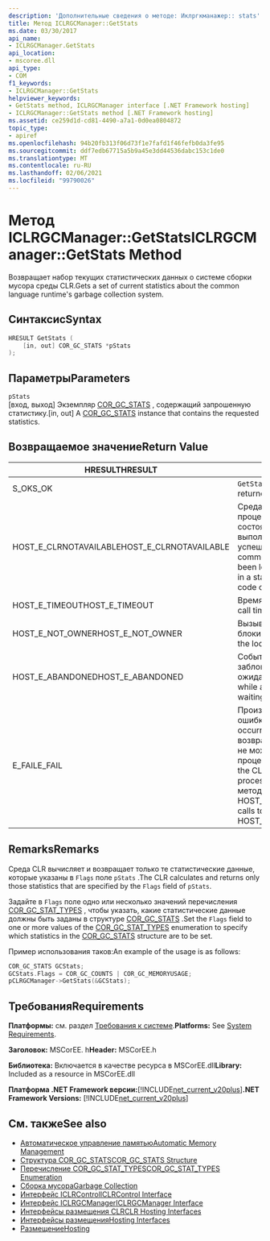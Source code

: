 ```yaml
---
description: 'Дополнительные сведения о методе: Иклргкманажер:: stats'
title: Метод ICLRGCManager::GetStats
ms.date: 03/30/2017
api_name:
- ICLRGCManager.GetStats
api_location:
- mscoree.dll
api_type:
- COM
f1_keywords:
- ICLRGCManager::GetStats
helpviewer_keywords:
- GetStats method, ICLRGCManager interface [.NET Framework hosting]
- ICLRGCManager::GetStats method [.NET Framework hosting]
ms.assetid: ce259d1d-cd81-4490-a7a1-0d0ea0804872
topic_type:
- apiref
ms.openlocfilehash: 94b20fb313f06d73f1e7fafd1f46fefb0da3fe95
ms.sourcegitcommit: ddf7edb67715a5b9a45e3dd44536dabc153c1de0
ms.translationtype: MT
ms.contentlocale: ru-RU
ms.lasthandoff: 02/06/2021
ms.locfileid: "99790026"
---
```

# <a name="iclrgcmanagergetstats-method"></a><span data-ttu-id="2237c-103">Метод ICLRGCManager::GetStats</span><span class="sxs-lookup"><span data-stu-id="2237c-103">ICLRGCManager::GetStats Method</span></span>

<span data-ttu-id="2237c-104">Возвращает набор текущих статистических данных о системе сборки мусора среды CLR.</span><span class="sxs-lookup"><span data-stu-id="2237c-104">Gets a set of current statistics about the common language runtime's garbage collection system.</span></span>  
  
## <a name="syntax"></a><span data-ttu-id="2237c-105">Синтаксис</span><span class="sxs-lookup"><span data-stu-id="2237c-105">Syntax</span></span>  
  
```cpp  
HRESULT GetStats (  
    [in, out] COR_GC_STATS *pStats  
);  
```  
  
## <a name="parameters"></a><span data-ttu-id="2237c-106">Параметры</span><span class="sxs-lookup"><span data-stu-id="2237c-106">Parameters</span></span>  

 `pStats`  
 <span data-ttu-id="2237c-107">[вход, выход] Экземпляр [COR_GC_STATS](cor-gc-stats-structure.md) , содержащий запрошенную статистику.</span><span class="sxs-lookup"><span data-stu-id="2237c-107">[in, out] A [COR_GC_STATS](cor-gc-stats-structure.md) instance that contains the requested statistics.</span></span>  
  
## <a name="return-value"></a><span data-ttu-id="2237c-108">Возвращаемое значение</span><span class="sxs-lookup"><span data-stu-id="2237c-108">Return Value</span></span>  
  
|<span data-ttu-id="2237c-109">HRESULT</span><span class="sxs-lookup"><span data-stu-id="2237c-109">HRESULT</span></span>|<span data-ttu-id="2237c-110">Описание:</span><span class="sxs-lookup"><span data-stu-id="2237c-110">Description</span></span>|  
|-------------|-----------------|  
|<span data-ttu-id="2237c-111">S_OK</span><span class="sxs-lookup"><span data-stu-id="2237c-111">S_OK</span></span>|<span data-ttu-id="2237c-112">`GetStats` успешно возвращено.</span><span class="sxs-lookup"><span data-stu-id="2237c-112">`GetStats` returned successfully.</span></span>|  
|<span data-ttu-id="2237c-113">HOST_E_CLRNOTAVAILABLE</span><span class="sxs-lookup"><span data-stu-id="2237c-113">HOST_E_CLRNOTAVAILABLE</span></span>|<span data-ttu-id="2237c-114">Среда CLR не была загружена в процесс, или среда CLR находится в состоянии, в котором она не может выполнить управляемый код или успешно обработать вызов.</span><span class="sxs-lookup"><span data-stu-id="2237c-114">The common language runtime (CLR) has not been loaded into a process, or the CLR is in a state in which it cannot run managed code or process the call successfully.</span></span>|  
|<span data-ttu-id="2237c-115">HOST_E_TIMEOUT</span><span class="sxs-lookup"><span data-stu-id="2237c-115">HOST_E_TIMEOUT</span></span>|<span data-ttu-id="2237c-116">Время ожидания вызова истекло.</span><span class="sxs-lookup"><span data-stu-id="2237c-116">The call timed out.</span></span>|  
|<span data-ttu-id="2237c-117">HOST_E_NOT_OWNER</span><span class="sxs-lookup"><span data-stu-id="2237c-117">HOST_E_NOT_OWNER</span></span>|<span data-ttu-id="2237c-118">Вызывающий объект не владеет блокировкой.</span><span class="sxs-lookup"><span data-stu-id="2237c-118">The caller does not own the lock.</span></span>|  
|<span data-ttu-id="2237c-119">HOST_E_ABANDONED</span><span class="sxs-lookup"><span data-stu-id="2237c-119">HOST_E_ABANDONED</span></span>|<span data-ttu-id="2237c-120">Событие было отменено, пока заблокированный поток или волокно ожидают его.</span><span class="sxs-lookup"><span data-stu-id="2237c-120">An event was canceled while a blocked thread or fiber was waiting on it.</span></span>|  
|<span data-ttu-id="2237c-121">E_FAIL</span><span class="sxs-lookup"><span data-stu-id="2237c-121">E_FAIL</span></span>|<span data-ttu-id="2237c-122">Произошла неизвестная фатальная ошибка.</span><span class="sxs-lookup"><span data-stu-id="2237c-122">An unknown catastrophic failure occurred.</span></span> <span data-ttu-id="2237c-123">После того как метод возвращает E_FAIL, среда CLR больше не может использоваться в процессе.</span><span class="sxs-lookup"><span data-stu-id="2237c-123">After a method returns E_FAIL, the CLR is no longer usable within the process.</span></span> <span data-ttu-id="2237c-124">Последующие вызовы методов размещения возвращают HOST_E_CLRNOTAVAILABLE.</span><span class="sxs-lookup"><span data-stu-id="2237c-124">Subsequent calls to hosting methods return HOST_E_CLRNOTAVAILABLE.</span></span>|  
  
## <a name="remarks"></a><span data-ttu-id="2237c-125">Remarks</span><span class="sxs-lookup"><span data-stu-id="2237c-125">Remarks</span></span>  

 <span data-ttu-id="2237c-126">Среда CLR вычисляет и возвращает только те статистические данные, которые указаны в `Flags` поле `pStats` .</span><span class="sxs-lookup"><span data-stu-id="2237c-126">The CLR calculates and returns only those statistics that are specified by the `Flags` field of `pStats`.</span></span>  
  
 <span data-ttu-id="2237c-127">Задайте в `Flags` поле одно или несколько значений перечисления [COR_GC_STAT_TYPES](cor-gc-stat-types-enumeration.md) , чтобы указать, какие статистические данные должны быть заданы в структуре [COR_GC_STATS](cor-gc-stats-structure.md) .</span><span class="sxs-lookup"><span data-stu-id="2237c-127">Set the `Flags` field to one or more values of the [COR_GC_STAT_TYPES](cor-gc-stat-types-enumeration.md) enumeration to specify which statistics in the [COR_GC_STATS](cor-gc-stats-structure.md) structure are to be set.</span></span>  
  
 <span data-ttu-id="2237c-128">Пример использования таков:</span><span class="sxs-lookup"><span data-stu-id="2237c-128">An example of the usage is as follows:</span></span>  
  
```cpp  
COR_GC_STATS GCStats;  
GCStats.Flags = COR_GC_COUNTS | COR_GC_MEMORYUSAGE;  
pCLRGCManager->GetStats(&GCStats);  
```  
  
## <a name="requirements"></a><span data-ttu-id="2237c-129">Требования</span><span class="sxs-lookup"><span data-stu-id="2237c-129">Requirements</span></span>  

 <span data-ttu-id="2237c-130">**Платформы:** см. раздел [Требования к системе](../../get-started/system-requirements.md).</span><span class="sxs-lookup"><span data-stu-id="2237c-130">**Platforms:** See [System Requirements](../../get-started/system-requirements.md).</span></span>  
  
 <span data-ttu-id="2237c-131">**Заголовок:** MSCorEE. h</span><span class="sxs-lookup"><span data-stu-id="2237c-131">**Header:** MSCorEE.h</span></span>  
  
 <span data-ttu-id="2237c-132">**Библиотека:** Включается в качестве ресурса в MSCorEE.dll</span><span class="sxs-lookup"><span data-stu-id="2237c-132">**Library:** Included as a resource in MSCorEE.dll</span></span>  
  
 <span data-ttu-id="2237c-133">**Платформа .NET Framework версии:**[!INCLUDE[net_current_v20plus](../../../../includes/net-current-v20plus-md.md)]</span><span class="sxs-lookup"><span data-stu-id="2237c-133">**.NET Framework Versions:** [!INCLUDE[net_current_v20plus](../../../../includes/net-current-v20plus-md.md)]</span></span>  
  
## <a name="see-also"></a><span data-ttu-id="2237c-134">См. также</span><span class="sxs-lookup"><span data-stu-id="2237c-134">See also</span></span>

- [<span data-ttu-id="2237c-135">Автоматическое управление памятью</span><span class="sxs-lookup"><span data-stu-id="2237c-135">Automatic Memory Management</span></span>](../../../standard/automatic-memory-management.md)
- [<span data-ttu-id="2237c-136">Структура COR_GC_STATS</span><span class="sxs-lookup"><span data-stu-id="2237c-136">COR_GC_STATS Structure</span></span>](cor-gc-stats-structure.md)
- [<span data-ttu-id="2237c-137">Перечисление COR_GC_STAT_TYPES</span><span class="sxs-lookup"><span data-stu-id="2237c-137">COR_GC_STAT_TYPES Enumeration</span></span>](cor-gc-stat-types-enumeration.md)
- [<span data-ttu-id="2237c-138">Сборка мусора</span><span class="sxs-lookup"><span data-stu-id="2237c-138">Garbage Collection</span></span>](../../../standard/garbage-collection/index.md)
- [<span data-ttu-id="2237c-139">Интерфейс ICLRControl</span><span class="sxs-lookup"><span data-stu-id="2237c-139">ICLRControl Interface</span></span>](iclrcontrol-interface.md)
- [<span data-ttu-id="2237c-140">Интерфейс ICLRGCManager</span><span class="sxs-lookup"><span data-stu-id="2237c-140">ICLRGCManager Interface</span></span>](iclrgcmanager-interface.md)
- [<span data-ttu-id="2237c-141">Интерфейсы размещения CLR</span><span class="sxs-lookup"><span data-stu-id="2237c-141">CLR Hosting Interfaces</span></span>](clr-hosting-interfaces.md)
- [<span data-ttu-id="2237c-142">Интерфейсы размещения</span><span class="sxs-lookup"><span data-stu-id="2237c-142">Hosting Interfaces</span></span>](hosting-interfaces.md)
- [<span data-ttu-id="2237c-143">Размещение</span><span class="sxs-lookup"><span data-stu-id="2237c-143">Hosting</span></span>](index.md)
